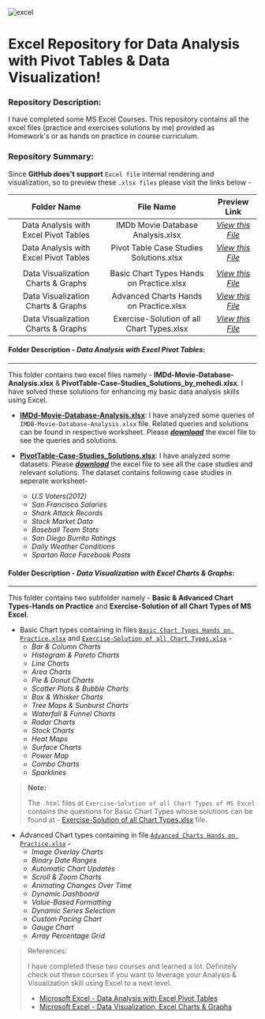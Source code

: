 ![excel](https://user-images.githubusercontent.com/46785798/65376985-7a9a1900-dcc8-11e9-88b0-30c20b073730.png) 

# Excel Repository for Data Analysis with Pivot Tables & Data Visualization! 

### Repository Description: 
I have completed some MS Excel Courses. This repository contains all the excel files (practice and exercises solutions by me) provided as Homework's or as hands on practice in course curriculum.

### Repository Summary:
Since **GitHub does't support** `Excel file` internal rendering and visualization, so to preview these `.xlsx files` please visit the links below - 

| Folder Name   | File Name | Preview Link |
| :-------:   | :----:    | :----: |
| Data Analysis with Excel Pivot Tables | IMDb Movie Database Analysis.xlsx | [_View this File_](https://1drv.ms/x/s!ArcN1mlTAmmf1H0hwiztLoiJU2ak?e=j64424) |
| Data Analysis with Excel Pivot Tables | Pivot Table Case Studies Solutions.xlsx | [_View this File_](https://sheet.zoho.com/sheet/published.do?rid=f7owk2258fe1d02004af082420527383db8b5) |
|     |       |     |
| Data Visualization Charts & Graphs | Basic Chart Types Hands on Practice.xlsx | [_View this File_](https://1drv.ms/x/s!ArcN1mlTAmmf1Rjuj7A0LOhD3-B2?e=sYEo6u) | 
| Data Visualization Charts & Graphs | Advanced Charts Hands on Practice.xlsx | [_View this File_](https://1drv.ms/x/s!ArcN1mlTAmmf1RMQ-xbxxucuBG0i?e=DDILAO) | 
| Data Visualization Charts & Graphs | Exercise-Solution of all Chart Types.xlsx | [_View this File_](https://1drv.ms/x/s!ArcN1mlTAmmf1RYvIueX2F_aqE0S?e=gwTV1E) | 



#### Folder Description - _Data Analysis with Excel Pivot Tables_:
-----------------------------------------------------------------
  
This folder contains two excel files namely - **IMDd-Movie-Database-Analysis.xlsx** & **PivotTable-Case-Studies_Solutions_by_mehedi.xlsx**. I have solved these solutions for enhancing my basic data analysis skills using Excel.

- [**IMDd-Movie-Database-Analysis.xlsx**](https://github.com/ybg345/Data-analysis-viz-MS-Excel/blob/master/Data%20Analysis%20with%20Excel%20Pivot%20Tables/IMDb-Movie-Database-Analysis.xlsx):  I have analyzed some queries of `IMDB-Movie-Database-Analysis.xlsx` file. Related queries and solutions can be found in respective worksheet. Please [***download***](https://github.com/ybg345/Data-analysis-viz-MS-Excel/blob/master/Data%20Analysis%20with%20Excel%20Pivot%20Tables/IMDb-Movie-Database-Analysis.xlsx) the excel file to see the queries and solutions.     
 
- [**PivotTable-Case-Studies_Solutions.xlsx**](https://github.com/ybg345/Data-analysis-viz-MS-Excel/blob/master/Data%20Analysis%20with%20Excel%20Pivot%20Tables/PivotTable-Case-Studies_Solutions.xlsx): I have analyzed some datasets. Please [***download***](https://github.com/ybg345/Data-analysis-viz-MS-Excel/blob/master/Data%20Analysis%20with%20Excel%20Pivot%20Tables/PivotTable-Case-Studies_Solutions.xlsx) the excel file to see all the case studies and relevant solutions. The dataset contains following case studies in seperate worksheet-
  - _U.S Voters(2012)_
  - _San Francisco Salaries_
  - _Shark Attack Records_
  - _Stock Market Data_
  - _Baseball Team Stats_
  - _San Diego Burrito Ratings_
  - _Daily Weather Conditions_
  - _Spartan Race Facebook Posts_






#### Folder Description - _Data Visualization with Excel Charts & Graphs_:
--------------------------------------------------------------------------
    
This folder contains two subfolder namely - **Basic & Advanced Chart Types-Hands on Practice** and **Exercise-Solution of all Chart Types of MS Excel**.

- Basic Chart types containing in files [`Basic Chart Types Hands on Practice.xlsx`](https://github.com/ybg345/Data-analysis-viz-MS-Excel/tree/master/Data%20Visualization%20Charts%20%26%20Graphs%20with%20MS%20Excel/Basic%20%26%20Advanced%20Chart%20Types-Hands%20on%20Practice) and [`Exercise-Solution of all Chart Types.xlsx`](https://github.com/ybg345/Data-analysis-viz-MS-Excel/tree/master/Data%20Visualization%20Charts%20%26%20Graphs%20with%20MS%20Excel/Exercise-Solution%20of%20all%20Chart%20Types%20of%20MS%20Excel) - 
  - _Bar & Column Charts_
  - _Histogram & Pareto Charts_
  - _Line Charts_
  - _Area Charts_
  - _Pie & Donut Charts_
  - _Scatter Plots & Bubble Charts_
  - _Box & Whisker Charts_
  - _Tree Maps & Sunburst Charts_
  - _Waterfall & Funnel Charts_
  - _Radar Charts_
  - _Stock Charts_
  - _Heat Maps_
  - _Surface Charts_
  - _Power Map_
  - _Combo Charts_
  - _Sparklines_

> **Note:**
> 
> The `.html` files at `Exercise-Solution of all Chart Types of MS Excel` contains the questions for Basic Chart Types whose solutions can be found at - [Exercise-Solution of all Chart Types.xlsx](https://github.com/ybg345/Data-analysis-viz-MS-Excel/blob/master/Data%20Visualization%20Charts%20%26%20Graphs%20with%20MS%20Excel/Exercise-Solution%20of%20all%20Chart%20Types%20of%20MS%20Excel/Exercise-Solution%20of%20all%20Chart%20Types.xlsx) file. 


- Advanced Chart types containing in file [`Advanced Charts Hands on Practice.xlsx`](https://github.com/ybg345/Data-analysis-viz-MS-Excel/blob/master/Data%20Visualization%20Charts%20%26%20Graphs%20with%20MS%20Excel/Basic%20%26%20Advanced%20Chart%20Types-Hands%20on%20Practice/Advanced%20Charts%20Hands%20on%20Practice.xlsx) - 
  - _Image Overlay Charts_
  - _Binary Date Ranges_
  - _Automatic Chart Updates_
  - _Scroll & Zoom Charts_
  - _Animating Changes Over Time_
  - _Dynamic Dashboard_
  - _Value-Based Formatting_
  - _Dynamic Series Selection_
  - _Custom Pacing Chart_
  - _Gauge Chart_
  - _Array Percentage Grid_


> References:  
> 
> I have completed these two courses and learned a lot. Definitely check out these courses if you want to leverage your Analysis & Visualization skill using Excel to a next level. 
> - [Microsoft Excel - Data Analysis with Excel Pivot Tables](https://www.udemy.com/data-analysis-with-excel-pivot-tables/)  
> - [Microsoft Excel - Data Visualization, Excel Charts & Graphs](https://www.udemy.com/course/advanced-excel-charts-graphs/)  
> 

